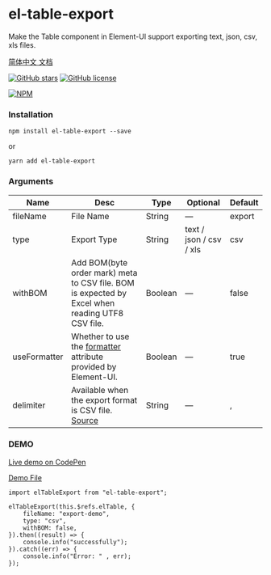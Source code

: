 # el-table-export
Make the Table component in Element-UI support exporting text, json, csv, xls files.

[简体中文 文档](./README.ZH_CN.MD)

[![GitHub stars](https://img.shields.io/github/stars/tuanzisama/elTableExport)](https://github.com/tuanzisama/elTableExport/stargazers)
[![GitHub license](https://img.shields.io/github/license/tuanzisama/elTableExport)](https://github.com/tuanzisama/elTableExport/blob/master/LICENSE)

[![NPM](https://nodei.co/npm/el-table-export.png)](https://nodei.co/npm/el-table-export/)

### Installation

``` 
npm install el-table-export --save
```

or

``` 
yarn add el-table-export
```

### Arguments

| Name | Desc | Type | Optional | Default |
| ------ | ------ | ------ | ------ | ------ |
| fileName | File Name | String | — |  export | 
| type | Export Type | String |  text / json / csv / xls | csv | 
| withBOM | Add BOM(byte order mark) meta to CSV file. BOM is expected by Excel when reading UTF8 CSV file. | Boolean | — | false | 
| useFormatter | Whether to use the [formatter](https://element.eleme.cn/#/zh-CN/component/table#table-column-attributes) attribute provided by Element-UI. | Boolean | — | true | 
| delimiter | Available when the export format is CSV file. [Source](https://github.com/zheeeng/export-from-json/blob/master/src/exportFromJSON.ts#L26)| String | — | , | 

### DEMO

[Live demo on CodePen](https://codepen.io/Evenwan/pen/jOMWYqW)

[Demo File](./example/demo.vue)

``` 
import elTableExport from "el-table-export";

elTableExport(this.$refs.elTable, {
    fileName: "export-demo",
    type: "csv",
    withBOM: false,
}).then((result) => {
    console.info("successfully");
}).catch((err) => {
    console.info("Error: " , err);
});
```
